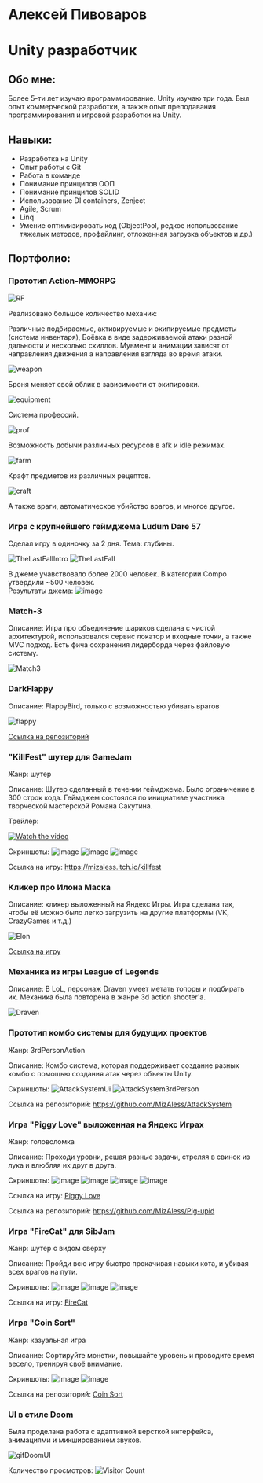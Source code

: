 # Алексей Пивоваров

# Unity разработчик

## Обо мне:
Более 5-ти лет изучаю программирование. Unity изучаю три года. Был опыт коммерческой разработки, а также опыт преподавания программирования и игровой разработки на Unity. 

## Навыки:
- Разработка на Unity
- Опыт работы с Git
- Работа в команде
- Понимание принципов ООП
- Понимание принципов SOLID
- Использование DI containers, Zenject
- Agile, Scrum
- Linq
- Умение оптимизировать код (ObjectPool, редкое использование тяжелых методов, профайлинг, отложенная загрузка объектов и др.)
 
## Портфолио:

### Прототип Action-MMORPG

![RF](https://github.com/user-attachments/assets/3535c3cd-a80e-469e-8d79-b185430407e8)

Реализовано большое количество механик:

Различные подбираемые, активируемые и экипируемые предметы (система инвентаря),
Боёвка в виде задерживаемой атаки разной дальности и несколько скиллов.
Мувмент и анимации зависят от направления движения а направления взгляда во время атаки.

![weapon](https://github.com/MizAless/TestGif/blob/main/weapon.gif)

Броня меняет свой облик в зависимости от экипировки.

![equipment](https://github.com/MizAless/TestGif/blob/main/equipment.gif)

Система профессий.

![prof](https://github.com/MizAless/TestGif/blob/main/prof.gif)

Возможность добычи различных ресурсов в afk и idle режимах.

![farm](https://github.com/MizAless/TestGif/blob/main/farm.gif)

Крафт предметов из различных рецептов.

![craft](https://github.com/MizAless/TestGif/blob/main/craft.gif)

А также враги, автоматическое убийство врагов, и многое другое.

### Игра с крупнейшего геймджема Ludum Dare 57

Сделал игру в одиночку за 2 дня. Тема: глубины.

![TheLastFallIntro](https://github.com/user-attachments/assets/b24406e4-46ea-47b6-bd63-2ada66dd2614)
![TheLastFall](https://github.com/user-attachments/assets/8b2f29a4-a120-421b-b64b-4575e4c302bb)

В джеме учавствовало более 2000 человек. В категории Compo утвердили ~500 человек.  
Результаты джема:
![image](https://github.com/user-attachments/assets/aba439e8-9498-47b7-95f7-5b6aed5ab385)

### Match-3

Описание: Игра про объединение шариков сделана с чистой архитектурой, использовался сервис локатор и входные точки, а также MVC подход.
Есть фича сохранения лидерборда через файловую систему.

![Match3](https://github.com/user-attachments/assets/f64c4dab-6fc5-4e7b-a335-a3655461245a)

### DarkFlappy

Описание: FlappyBird, только с возможностью убивать врагов

![flappy](https://github.com/MizAless/TestGif/blob/main/flappy.gif)

[Ссылка на репозиторий](https://github.com/MizAless/IJuniorFlappyTerminator)

### "KillFest" шутер для GameJam

Жанр: шутер

Описание: Шутер сделанный в течении геймджема. Было ограничение в 300 строк кода. Геймджем состоялся по инициативе участника творческой мастерской Романа Сакутина.

Трейлер:

[![Watch the video](https://img.youtube.com/vi/DdJbpqrDZkc/0.jpg)](https://www.youtube.com/watch?v=DdJbpqrDZkc)

Скриншоты:
![image](https://github.com/user-attachments/assets/411b2708-0383-4592-8b92-e630bb96e2e1)
![image](https://github.com/user-attachments/assets/ce9b43c6-647d-4989-be33-e6634825f9f5)
![image](https://github.com/user-attachments/assets/549e719c-ec43-45cf-90dc-5fe5203853ce)

Ссылка на игру:
https://mizaless.itch.io/killfest

### Кликер про Илона Маска

Описание: кликер выложенный на Яндекс Игры. Игра сделана так, чтобы её можно было легко загрузить на другие платформы (VK, CrazyGames и т.д.)

 ![Elon](https://github.com/user-attachments/assets/687942c1-b7ff-4a27-bf82-e49a08c6c093)

[Ссылка на игру](https://yandex.ru/games/app/394326?lang=ru)

### Механика из игры League of Legends 

Описание: В LoL, персонаж Draven умеет метать топоры и подбирать их. Механика была повторена в жанре 3d action shooter'а.

![Draven](https://github.com/user-attachments/assets/4e6bfef0-966e-4cf3-8766-b46080450b38)

### Прототип комбо системы для будущих проектов

Жанр: 3rdPersonAction

Описание: Комбо система, которая поддерживает создание разных комбо с помощью создания атак через объекты Unity.

Скриншоты:
![AttackSystemUi](https://github.com/user-attachments/assets/352a29f3-e6b9-4568-912a-7d2ad84ef118)
![AttackSystem3rdPerson](https://github.com/user-attachments/assets/b300b15a-4a33-4339-aaf0-3c60ed62ba48)

Ссылка на репозиторий:
https://github.com/MizAless/AttackSystem

### Игра "Piggy Love" выложенная на Яндекс Играх

Жанр: головоломка

Описание: Проходи уровни, решая разные задачи, стреляя в свинок из лука и влюбляя их друг в друга.

Скриншоты:
![image](https://github.com/MizAless/MizAless/assets/44200635/d4c13656-e83f-4267-ac0c-69e311ce2b7e)
![image](https://github.com/MizAless/MizAless/assets/44200635/d47313ae-ac23-4e0f-ab46-89625aba6e4a)
![image](https://github.com/MizAless/MizAless/assets/44200635/a5d8be42-a833-4aee-a39e-ed26f6b09c78)
![image](https://github.com/MizAless/MizAless/assets/44200635/dfa8d180-49e1-47de-9460-09200921112e)


Ссылка на игру: [Piggy Love](https://yandex.ru/games/app/294450)

Ссылка на репозиторий: https://github.com/MizAless/Pig-upid

### Игра "FireCat" для SibJam

Жанр: шутер с видом сверху

Описание: Пройди всю игру быстро прокачивая навыки кота, и убивая всех врагов на пути.

Скриншоты:
![image](https://github.com/MizAless/MizAless/assets/44200635/a3d28e40-29bd-48fb-a4b1-8f04cd4c7e8d)
![image](https://github.com/MizAless/MizAless/assets/44200635/fd3195fe-5696-457b-b37c-2b278db5bb00)
![image](https://github.com/MizAless/MizAless/assets/44200635/063714ab-fa1a-4729-a50e-a2f853595e81)

Ссылка на игру: [FireCat](https://evohox.itch.io/firecat)

### Игра "Coin Sort"

Жанр: казуальная игра

Описание: Сортируйте монетки, повышайте уровень и проводите время весело, тренируя своё внимание.

Скриншоты:
![image](https://github.com/MizAless/MizAless/assets/44200635/93e01b69-6588-4c22-aac5-fc3a31a8793c)
![image](https://github.com/MizAless/MizAless/assets/44200635/40ceeb7e-775c-4a7c-aad0-ad9a24c4e0b2)

Ссылка на репозиторий: [Coin Sort](https://github.com/MizAless/CoinSort)

### UI в стиле Doom

Была проделана работа с адаптивной версткой интерфейса, анимациями и микшированием звуков.

![gifDoomUI](https://github.com/user-attachments/assets/79515f04-2069-449b-a0e8-8852c383b8ec)

Количество просмотров:
![Visitor Count](https://profile-counter.glitch.me/MizAless/count.svg)


